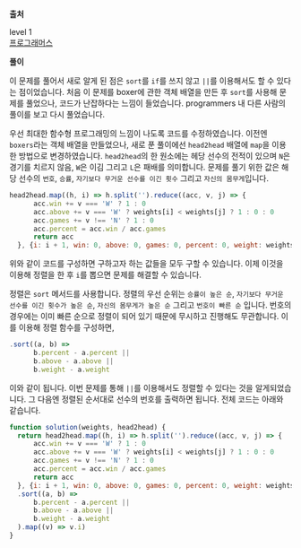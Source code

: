 **출처**

level 1   
[프로그래머스](https://programmers.co.kr/learn/courses/30/lessons/85002)

**풀이**

이 문제를 풀어서 새로 알게 된 점은 `sort`를 `if`를 쓰지 않고 `||`를 이용해서도 할 수 있다는 점이었습니다. 처음 이 문제를 boxer에 관한 객체 배열을 만든 후 `sort`를 사용해 문제를 풀었으나, 코드가 난잡하다는 느낌이 들었습니다. programmers 내 다른 사람의 풀이를 보고 다시 풀었습니다.

우선 최대한 함수형 프로그래밍의 느낌이 나도록 코드를 수정하였습니다. 이전엔 `boxers`라는 객체 배열을 만들었으나, 새로 푼 풀이에선 `head2head` 배열에 `map`을 이용한 방법으로 변경하였습니다. `head2head`의 한 원소에는 헤당 선수의 전적이 있으며 `N`은 경기를 치르지 않음, `W`은 이김 그리고 `L`은 패배를 의미합니다. 문제를 풀기 위한 값은 해당 선수의 `번호`, `승률`, `자기보다 무거운 선수를 이긴 횟수` 그리고 `자신의 몸무게`입니다.
```js
head2head.map((h, i) => h.split('').reduce((acc, v, j) => {
      acc.win += v === 'W' ? 1 : 0
      acc.above += v === 'W' ? weights[i] < weights[j] ? 1 : 0 : 0
      acc.games += v !== 'N' ? 1 : 0
      acc.percent = acc.win / acc.games
      return acc
  }, {i: i + 1, win: 0, above: 0, games: 0, percent: 0, weight: weights[i]}))
```
위와 같이 코드를 구성하면 구하고자 하는 값들을 모두 구할 수 있습니다. 이제 이것을 이용해 정렬을 한 후 `i`를 뽑으면 문제를 해결할 수 있습니다.

정렬은 `sort` 메서드를 사용합니다. 정렬의 우선 순위는 `승률이 높은 순`, `자기보다 무거운 선수를 이긴 횟수가 높은 순`, `자신의 몸무게가 높은 순` 그리고 `번호이 빠른 순` 입니다. 번호의 경우에는 이미 빠른 순으로 정렬이 되어 있기 때문에 무시하고 진행해도 무관합니다. 이를 이용해 정렬 함수를 구성하면,
```js
.sort((a, b) => 
      b.percent - a.percent ||
      b.above - a.above ||
      b.weight - a.weight
```
이와 같이 됩니다. 이번 문제를 통해 `||`를 이용해서도 정렬할 수 있다는 것을 알게되었습니다. 그 다음엔 정렬된 순서대로 선수의 번호를 출력하면 됩니다. 전체 코드는 아래와 같습니다.

```js
function solution(weights, head2head) {
  return head2head.map((h, i) => h.split('').reduce((acc, v, j) => {
      acc.win += v === 'W' ? 1 : 0
      acc.above += v === 'W' ? weights[i] < weights[j] ? 1 : 0 : 0
      acc.games += v !== 'N' ? 1 : 0
      acc.percent = acc.win / acc.games
      return acc
  }, {i: i + 1, win: 0, above: 0, games: 0, percent: 0, weight: weights[i]}))
  .sort((a, b) => 
      b.percent - a.percent ||
      b.above - a.above ||
      b.weight - a.weight
  ).map((v) => v.i)
}
```
